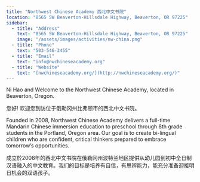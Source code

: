 ```yaml
---
title: "Northwest Chinese Academy 西北中文书院"
location: "8565 SW Beaverton-Hillsdale Highway, Beaverton, OR 97225"
sidebar:
  - title: "Address"
    text: "8565 SW Beaverton-Hillsdale Highway, Beaverton, OR 97225"
    image: "/assets/images/activities/nw-china.png"
  - title: "Phone"
    text: "503-546-3455"
  - title: "Email"
    text: "info@nwchineseacademy.org"
  - title: "Website"
    text: "[nwchineseacademy.org/](http://nwchineseacademy.org/)"
---
```



Ni Hao and Welcome to the Northwest Chinese Academy, located in Beaverton, Oregon.

您好! 欢迎您到访位于俄勒冈州比弗顿市的西北中文书院。


Founded in 2008, Northwest Chinese Academy delivers a full-time Mandarin Chinese immersion education to preschool through 8th grade students in the Portland, Oregon area. Our goal is to create bi-lingual children who are confident, critical thinkers prepared to embrace tomorrow’s opportunities.

成立於2008年的西北中文书院在俄勒冈州波特兰地区提供从幼儿园到初中全日制汉语融入的中文教育。我们的目标是培养有自信，有思辨能力，能充分准备迎接明日机会的双语孩子。
